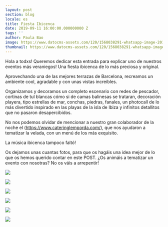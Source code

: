 ```yaml
---
layout: post
section: blog
locale: es
title: Fiesta Ibicenca
date: 2019-09-11 16:00:00.000000000 Z
tags: ''
author: Paula Bao
image: https://www.datocms-assets.com/120/1568038291-whatsapp-image-2019-09-04-at-18-39-46.jpeg?w=1024&fm=jpg
thumbnail: https://www.datocms-assets.com/120/1568038291-whatsapp-image-2019-09-04-at-18-39-46.jpeg?w=105&fm=jpg
---
```


Hola a todxs! Queremos dedicar esta entrada para explicar uno de nuestros eventos más veraniegos! Una fiesta ibicenca de lo más preciosa y original.

<!--more--> 

Aprovechando una de las mejores terrazas de Barcelona, recreamos un ambiente cool, agradable y con unas vistas increíbles. 

Organizamos y decoramos un completo escenario con redes de pescador, cortinas de tul blancas cómo si de camas balinesas se trataran, decoración playera, tipo estrellas de mar, conchas, piedras, fanales, un photocall de lo más divertido inspirado en las playas de la isla de Ibiza y infinitos detallitos que no pasaron desapercibidos. 

No nos podemos olvidar de mencionar a nuestro gran colaborador de la noche el (https://www.cateringlemporda.com/), que nos ayudaron a tematizar la velada, con un menú de los más exquisito.

La música ibicenca tampoco faltó! 

Os dejamos unas cuantas fotos, para que os hagáis una idea mejor de lo que os hemos querido contar en este POST. ¿Os animáis a tematizar un evento con nosotras? No os váis a arrepentir!

![](https://www.datocms-assets.com/120/1568038893-whatsapp-image-2019-09-04-at-18-40-41.jpeg)

![](https://www.datocms-assets.com/120/1568038873-whatsapp-image-2019-09-04-at-18-39-56.jpeg)

![](https://www.datocms-assets.com/120/1568038880-whatsapp-image-2019-09-04-at-18-40-08.jpeg)

![](https://www.datocms-assets.com/120/1568038885-whatsapp-image-2019-09-04-at-18-40-19.jpeg)

![](https://www.datocms-assets.com/120/1568038917-whatsapp-image-2019-09-04-at-18-41-45.jpeg)

![](https://www.datocms-assets.com/120/1568038921-whatsapp-image-2019-09-04-at-18-40-57.jpeg)
